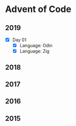 # Advent of Code

## 2019
- [x] Day 01
	- [x] Language: Odin
	- [x] Language: Zig

## 2018
## 2017
## 2016
## 2015
